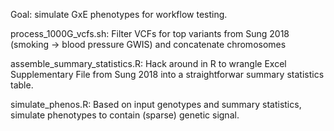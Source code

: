 Goal: simulate GxE phenotypes for workflow testing.

process_1000G_vcfs.sh: Filter VCFs for top variants from Sung 2018 (smoking -> blood pressure GWIS) and concatenate chromosomes

assemble_summary_statistics.R: Hack around in R to wrangle Excel Supplementary File from Sung 2018 into a straightforwar summary statistics table.

simulate_phenos.R: Based on input genotypes and summary statistics, simulate phenotypes to contain (sparse) genetic signal.
